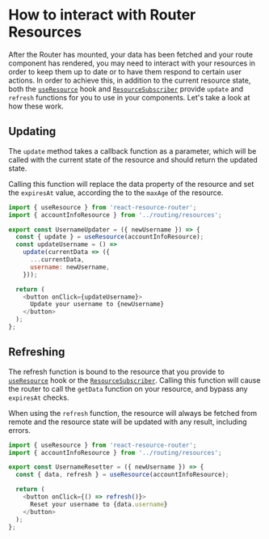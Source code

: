 # How to interact with Router Resources

After the Router has mounted, your data has been fetched and your route component has rendered, you may need to interact with your resources in order to keep them up to date or to have them respond to certain user actions. In order to achieve this, in addition to the current resource state, both the [`useResource`](../api/hooks.md#useresource) hook and [`ResourceSubscriber`](../api/components.md#resourcesubscriber) provide `update` and `refresh` functions for you to use in your components. Let's take a look at how these work.

## Updating

The `update` method takes a callback function as a parameter, which will be called with the current state of the resource and should return the updated state.

Calling this function will replace the data property of the resource and set the `expiresAt` value, according the to the `maxAge` of the resource.

```js
import { useResource } from 'react-resource-router';
import { accountInfoResource } from '../routing/resources';

export const UsernameUpdater = ({ newUsername }) => {
  const { update } = useResource(accountInfoResource);
  const updateUsername = () =>
    update(currentData => ({
      ...currentData,
      username: newUsername,
    }));

  return (
    <button onClick={updateUsername}>
      Update your username to {newUsername}
    </button>
  );
};
```

## Refreshing

The refresh function is bound to the resource that you provide to [`useResource`](../api/hooks.md#useresource) hook or the [`ResourceSubscriber`](../api/components.md#resourcesubscriber). Calling this function will cause the router to call the `getData` function on your resource, and bypass any `expiresAt` checks.

When using the `refresh` function, the resource will always be fetched from remote and the resource state will be updated with any result, including errors.

```js
import { useResource } from 'react-resource-router';
import { accountInfoResource } from '../routing/resources';

export const UsernameResetter = ({ newUsername }) => {
  const { data, refresh } = useResource(accountInfoResource);

  return (
    <button onClick={() => refresh()}>
      Reset your username to {data.username}
    </button>
  );
};
```
